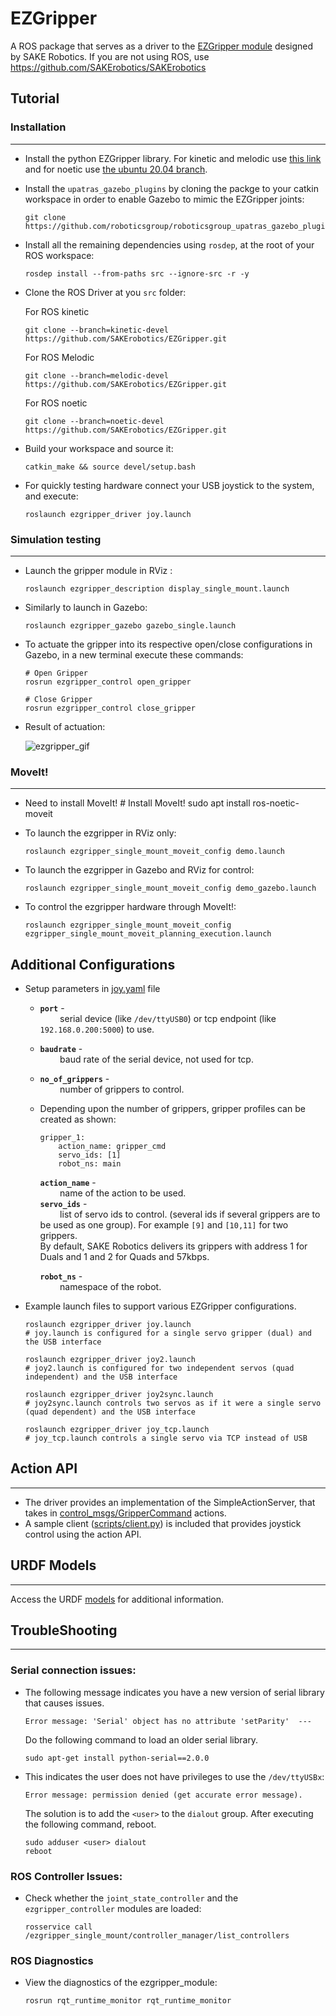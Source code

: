 # EZGripper

A ROS package that serves as a driver to the [EZGripper module](https://sakerobotics.com/) designed by SAKE Robotics. If you are not using ROS, use https://github.com/SAKErobotics/SAKErobotics

## Tutorial

### Installation
---

* Install the python EZGripper library. For kinetic and melodic use [this link](https://github.com/SAKErobotics/libezgripper/tree/master) and for noetic use [the ubuntu 20.04 branch](https://github.com/SAKErobotics/libezgripper/tree/ubuntu-20.04).

* Install the `upatras_gazebo_plugins` by cloning the packge to your catkin workspace in order to enable Gazebo to mimic the EZGripper joints:

	  git clone https://github.com/roboticsgroup/roboticsgroup_upatras_gazebo_plugins.git

* Install all the remaining dependencies using `rosdep`, at the root of your ROS workspace:

	  rosdep install --from-paths src --ignore-src -r -y

* Clone the ROS Driver at you `src` folder:

	For ROS kinetic

   	  git clone --branch=kinetic-devel https://github.com/SAKErobotics/EZGripper.git

	For ROS Melodic

   	  git clone --branch=melodic-devel https://github.com/SAKErobotics/EZGripper.git


	For ROS noetic

   	  git clone --branch=noetic-devel https://github.com/SAKErobotics/EZGripper.git

* Build your workspace and source it:

	  catkin_make && source devel/setup.bash

* For quickly testing hardware connect your USB joystick to the system, and execute:

      roslaunch ezgripper_driver joy.launch

### Simulation testing
---


* Launch the gripper module in RViz :

	  roslaunch ezgripper_description display_single_mount.launch

* Similarly to launch in Gazebo:

	  roslaunch ezgripper_gazebo gazebo_single.launch

* To actuate the gripper into its respective open/close configurations in Gazebo, in a new terminal execute these commands:

	  # Open Gripper
	  rosrun ezgripper_control open_gripper

	  # Close Gripper
	  rosrun ezgripper_control close_gripper

* Result of actuation:

	![ezgripper_gif](https://user-images.githubusercontent.com/45683974/160160044-1a240688-a3f1-4308-a370-0df4f2a84611.gif)

### MoveIt!
---

* Need to install MoveIt!
          # Install MoveIt!
          sudo apt install ros-noetic-moveit

* To launch the ezgripper in RViz only:

	  roslaunch ezgripper_single_mount_moveit_config demo.launch

* To launch the ezgripper in Gazebo and RViz for control:

	  roslaunch ezgripper_single_mount_moveit_config demo_gazebo.launch

* To control the ezgripper hardware through MoveIt!:

	  roslaunch ezgripper_single_mount_moveit_config ezgripper_single_mount_moveit_planning_execution.launch

## Additional Configurations

* Setup parameters in [joy.yaml](ezgripper_control/config/joy.yaml) file
  - **`port`** - <br/>&nbsp;&nbsp;&nbsp;&nbsp;&nbsp;&nbsp;&nbsp;&nbsp;serial device (like `/dev/ttyUSB0`) or tcp endpoint (like `192.168.0.200:5000`) to use.
  - **`baudrate`** - <br/>&nbsp;&nbsp;&nbsp;&nbsp;&nbsp;&nbsp;&nbsp;&nbsp;baud rate of the serial device, not used for tcp.
  - **`no_of_grippers`** - <br/>&nbsp;&nbsp;&nbsp;&nbsp;&nbsp;&nbsp;&nbsp;&nbsp;number of grippers to control.
  - Depending upon the number of grippers, gripper profiles can be created as shown:

		gripper_1:
			action_name: gripper_cmd
			servo_ids: [1]
			robot_ns: main

	**`action_name`** - <br/>&nbsp;&nbsp;&nbsp;&nbsp;&nbsp;&nbsp;&nbsp;&nbsp;name of the action to be used.<br/>
  **`servo_ids`** - <br/>&nbsp;&nbsp;&nbsp;&nbsp;&nbsp;&nbsp;&nbsp;&nbsp;list of servo ids to control. (several ids if several grippers are to be used as one group). For example `[9]` and `[10,11]` for two grippers.<br/>
	By default, SAKE Robotics delivers its grippers with address 1 for Duals and 1 and 2 for Quads and 57kbps.<br/>
 
	**`robot_ns`** - <br/>&nbsp;&nbsp;&nbsp;&nbsp;&nbsp;&nbsp;&nbsp;&nbsp;namespace of the robot.

* Example launch files to support various EZGripper configurations.

	  roslaunch ezgripper_driver joy.launch
	  # joy.launch is configured for a single servo gripper (dual) and the USB interface

	  roslaunch ezgripper_driver joy2.launch
	  # joy2.launch is configured for two independent servos (quad independent) and the USB interface

	  roslaunch ezgripper_driver joy2sync.launch
	  # joy2sync.launch controls two servos as if it were a single servo (quad dependent) and the USB interface

	  roslaunch ezgripper_driver joy_tcp.launch
	  # joy_tcp.launch controls a single servo via TCP instead of USB

## Action API
---

* The driver provides an implementation of the SimpleActionServer, that takes in [control_msgs/GripperCommand](http://docs.ros.org/indigo/api/control_msgs/html/action/GripperCommand.html) actions.<br/>
* A sample client ([scripts/client.py](ezgripper_driver/scripts/client.py)) is included that provides joystick control using the action API.

## URDF Models
---

Access the URDF [models](https://github.com/SAKErobotics/EZGripper/tree/master/ezgripper_driver/urdf) for additional information.


## TroubleShooting
---

### Serial connection issues:

* The following message indicates you have a new version of serial library that causes issues.

	  Error message: 'Serial' object has no attribute 'setParity'  ---

  Do the following command to load an older serial library.

	  sudo apt-get install python-serial==2.0.0

* This indicates the user does not have privileges to use the `/dev/ttyUSBx`:

	  Error message: permission denied (get accurate error message).

	The solution is to add the `<user>` to the `dialout` group.  After executing the following command, reboot.

	  sudo adduser <user> dialout
	  reboot

### ROS Controller Issues:

* Check whether the `joint_state_controller` and the `ezgripper_controller` modules are loaded:

	  rosservice call /ezgripper_single_mount/controller_manager/list_controllers

### ROS Diagnostics

* View the diagnostics of the ezgripper_module:

	  rosrun rqt_runtime_monitor rqt_runtime_monitor
